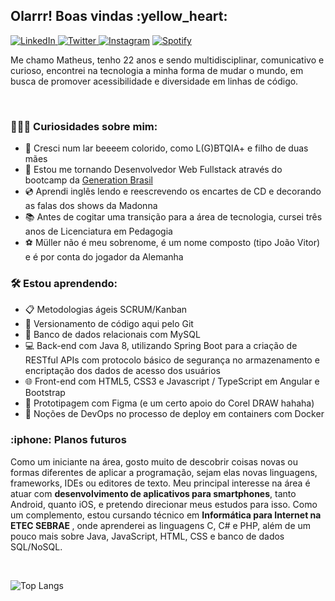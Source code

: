 <h2> Olarrr! Boas vindas :yellow_heart: </h2>

<a href="https://www.linkedin.com/in/matheuxmuller/" target="_blank"><img src="https://img.shields.io/badge/LinkedIn-%230077B5.svg?&style=flat-square&logo=linkedin&logoColor=white" alt="LinkedIn"> </a>
<a href="https://twitter.com/matheuxmuller" target="_blank"><img src="https://img.shields.io/badge/-Twitter-1da1f2?style=flat-square&labelColor=1da1f2&logo=twitter&logoColor=white" alt="Twitter"> </a>
<a href="https://www.instagram.com/matheuxmuller/" target="_blank"><img src="https://img.shields.io/badge/Instagram-%23E4405F.svg?&style=flat-square&logo=instagram&logoColor=white" alt="Instagram" ></a>
<a href="https://open.spotify.com/user/1g0xg7pfxk1kaspgr1nwbknxr?si=W3W9xfBlRZiC5nq0Tivj6w" target="_blank"><img src="https://img.shields.io/badge/-Spotify-00FF7F?style=flat-square&labelColor=00FF7F&logo=spotify&logoColor=white" alt="Spotify"> </a>


<p> Me chamo Matheus, tenho 22 anos e sendo multidisciplinar, comunicativo e curioso, encontrei na tecnologia a minha forma de mudar o mundo, em busca de promover acessibilidade e diversidade em linhas de código. </p>
<br>

<h3>👨🏻‍💻 Curiosidades sobre mim: </h3>

- :rainbow: Cresci num lar beeeem colorido, como L(G)BTQIA+ e filho de duas mães
- :seedling: Estou me tornando Desenvolvedor Web Fullstack através do bootcamp da [Generation Brasil](https://brazil.generation.org/)
- :cd: Aprendi inglês lendo e reescrevendo os encartes de CD e decorando as falas dos shows da Madonna
- :books: Antes de cogitar uma transição para a área de tecnologia, cursei três anos de Licenciatura em Pedagogia 
- :soccer: Müller não é meu sobrenome, é um nome composto (tipo João Vitor) e é por conta do jogador da Alemanha

<h3>🛠 Estou aprendendo: </h3>

- :clipboard: Metodologias ágeis SCRUM/Kanban
- :mag_right: Versionamento de código aqui pelo Git
- :floppy_disk: Banco de dados relacionais com MySQL
- :computer: Back-end com Java 8, utilizando Spring Boot para a criação de RESTful APIs com protocolo básico de segurança no armazenamento e encriptação dos dados de acesso dos usuários
- :globe_with_meridians: Front-end com HTML5, CSS3 e Javascript / TypeScript em Angular e Bootstrap
- :art: Prototipagem com Figma (e um certo apoio do Corel DRAW hahaha)
- :whale: Noções de DevOps no processo de deploy em containers com Docker

<h3>:iphone: Planos futuros </h3>

<p> Como um iniciante na área, gosto muito de descobrir coisas novas ou formas diferentes de aplicar a programação, sejam elas novas linguagens, frameworks, IDEs ou editores de texto. Meu principal interesse na área é atuar com <b>desenvolvimento de aplicativos para smartphones</b>, tanto Android, quanto iOS, e pretendo direcionar meus estudos para isso. Como um complemento, estou cursando técnico em <b> Informática para Internet na ETEC SEBRAE </b>, onde aprenderei as linguagens C, C# e PHP, além de um pouco mais sobre Java, JavaScript, HTML, CSS e banco de dados SQL/NoSQL. <p>
 
<br>

![Top Langs](https://github-readme-stats.vercel.app/api/top-langs/?username=matheuxmuller&layout=compact&theme=buefy)
